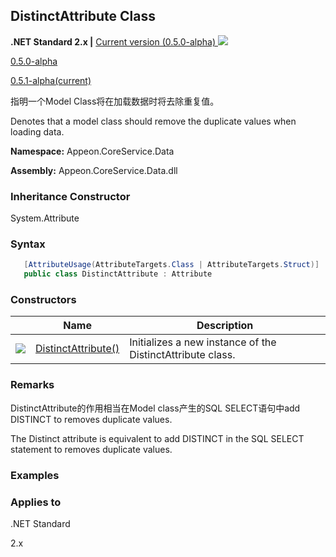 ## **DistinctAttribute Class**

**.NET Standard 2.x |**  <a href="javascript:void(0)" class="dropdown">Current version (0.5.0-alpha) <img src="~/images/dropdown.png"/></a>

<div class="otherversions"  value="versdiv">
<a href="javascript:void(0)">0.5.0-alpha</a>

<a href="javascript:void(0)">0.5.1-alpha(current)</a>

</div>

指明一个Model Class将在加载数据时将去除重复值。

Denotes that a model class should remove the duplicate values when loading data.

 **Namespace:** Appeon.CoreService.Data

 **Assembly:** Appeon.CoreService.Data.dll

### **Inheritance Constructor**

System.Attribute

### **Syntax**

```c#
   [AttributeUsage(AttributeTargets.Class | AttributeTargets.Struct)]
   public class DistinctAttribute : Attribute
```

### **Constructors**

|                           | Name                                                      | Description                                                       |
| ------------------------- | --------------------------------------------------------- | ---------------------------------------------------------- |
| ![](~/images/method.jpeg) | [DistinctAttribute()](Constructor/DistinctAttribute.html) | Initializes a new instance of the DistinctAttribute class. |

### **Remarks**

DistinctAttribute的作用相当在Model class产生的SQL SELECT语句中add DISTINCT to removes duplicate values.

The Distinct attribute is equivalent to add DISTINCT in the SQL SELECT statement to removes duplicate values.

### **Examples**



### **Applies to**

.NET Standard 

2.x